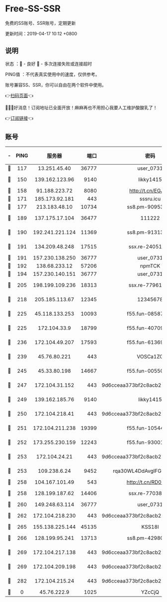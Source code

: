 # Free-SS-SSR

免费的SS账号、SSR账号，定期更新

更新时间：2019-04-17 10:12 +0800

## 说明

状态     ：🙂 - 良好 🙁 - 多次连接失败或连接超时

PING值   ：不代表真实使用中的速度，仅供参考。

账号兼容SS、SSR，你可以自由在两个软件中使用。

👉[扫码页面](https://liesauer.github.io/Free-SS-SSR/)👈

🎉🎉🎉好消息！订阅地址已全面开放！麻麻再也不用担心我要人工维护酸酸乳了！

👉[订阅链接](https://www.liesauer.net/yogurt/subscribe?ACCESS_TOKEN=DAYxR3mMaZAsaqUb)👈

## 账号

|-|PING|服务器|端口|密码|加密方式|区域|
|:----:|:----:|:-----:|-----:|:----:|:----:|:----:|
|🙂|117|13.251.45.40|36777|user_0731|chacha20|SG|
|🙂|150|139.162.123.96|9140|likky1415|aes-256-cfb|JP|
|🙂|158|91.188.223.72|8080|http://t.cn/EGJIyrl|rc4-md5|RU|
|🙂|171|185.173.92.181|443|sssru.icu|rc4-md5|RU|
|🙂|177|213.183.48.10|10734|ss8.pm-90953901|rc4-md5|RU|
|🙂|189|137.175.17.104|36477|111222|aes-256-cfb|US|
|🙂|190|192.241.221.124|11369|ss8.pm-91313245|aes-256-cfb|US|
|🙂|191|134.209.48.248|17515|ssx.re-24051908|aes-256-cfb|US|
|🙂|191|157.230.138.250|36777|user_0731|chacha20|US|
|🙂|192|138.68.233.12|57206|npmTCK|rc4-md5|US|
|🙂|194|157.230.140.151|36777|user_0731|chacha20|US|
|🙂|205|198.199.109.236|18313|ssx.re-77961623|aes-256-cfb|US|
|🙂|218|205.185.113.67|12345|12345678|aes-256-cfb|US|
|🙂|225|45.118.133.253|10093|f55.fun-08587315|aes-256-cfb|SG|
|🙂|225|172.104.33.9|18799|f55.fun-40709683|aes-256-cfb|SG|
|🙂|236|172.104.49.207|17593|f55.fun-61369927|aes-256-cfb|SG|
|🙂|239|45.76.80.221|443|VOSCa1ZG|aes-256-cfb|DE|
|🙂|245|45.33.80.198|14667|f55.fun-00550024|aes-256-cfb|US|
|🙂|247|172.104.31.152|443|9d6cceaa373bf2c8acb22e60b6a58be6|aes-256-cfb|US|
|🙂|249|139.162.185.76|9140|likky1415|aes-256-cfb|DE|
|🙂|250|172.104.218.41|443|9d6cceaa373bf2c8acb22e60b6a58be6|aes-256-cfb|US|
|🙂|251|172.104.211.238|19399|f55.fun-10544311|aes-256-cfb|US|
|🙂|252|173.255.230.159|12243|f55.fun-93001883|aes-256-cfb|US|
|🙂|253|172.104.24.21|443|9d6cceaa373bf2c8acb22e60b6a58be6|aes-256-cfb|US|
|🙂|253|109.238.6.24|9452|rqa30WL4DdAvgIFG6Fs3znzTa|aes-256-cfb|FR|
|🙂|258|104.167.101.49|543|http://t.cn/RD0D7sx|rc4-md5|CA|
|🙂|258|128.199.187.62|14406|ssx.re-77038545|aes-256-cfb|SG|
|🙂|260|149.248.63.114|36777|user_0731|chacha20|CA|
|🙂|262|172.104.218.230|443|9d6cceaa373bf2c8acb22e60b6a58be6|aes-256-cfb|US|
|🙂|265|155.138.225.144|45135|KSS18l|rc4-md5|US|
|🙂|266|128.199.95.241|13713|ss8.pm-42980063|aes-256-cfb|SG|
|🙂|269|172.104.217.138|443|9d6cceaa373bf2c8acb22e60b6a58be6|aes-256-cfb|US|
|🙂|269|172.104.209.198|443|9d6cceaa373bf2c8acb22e60b6a58be6|aes-256-cfb|US|
|🙂|282|172.104.215.24|443|9d6cceaa373bf2c8acb22e60b6a58be6|aes-256-cfb|US|
|🙁|0|45.76.222.9|1025|YZcCjQ|rc4-md5|JP|
